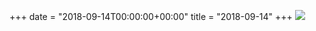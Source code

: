 +++
date = "2018-09-14T00:00:00+00:00"
title = "2018-09-14"
+++
<img class="img-fluid" src="/2018-09-14.jpg" />
